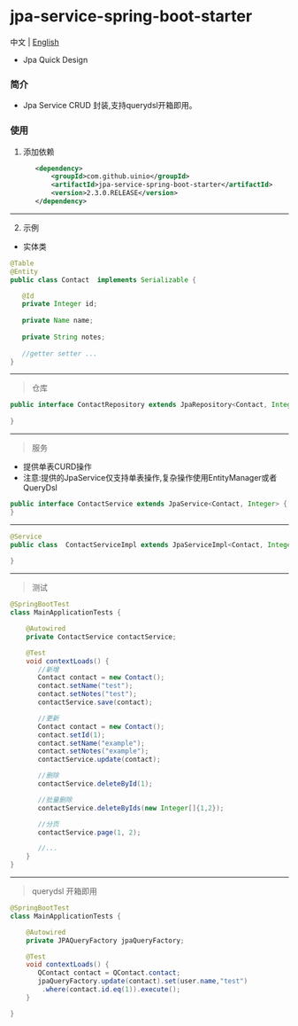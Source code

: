# jpa-service-spring-boot-starter
中文 | [English](./README.md)
* Jpa Quick Design
### 简介
* Jpa Service CRUD 封装,支持querydsl开箱即用。
### 使用
1. 添加依赖
     ```xml
        <dependency>
            <groupId>com.github.uinio</groupId>
            <artifactId>jpa-service-spring-boot-starter</artifactId>
            <version>2.3.0.RELEASE</version>
        </dependency>
      ```
----------   
2. 示例
* 实体类
```java
@Table
@Entity
public class Contact  implements Serializable {

   @Id
   private Integer id;
  
   private Name name;
  
   private String notes;
   
   //getter setter ...      
}
```
---------
> 仓库
```java
public interface ContactRepository extends JpaRepository<Contact, Integer>{
    
}
```
--------
> 服务
  * 提供单表CURD操作
  * 注意:提供的JpaService仅支持单表操作,复杂操作使用EntityManager或者QueryDsl
```java
public interface ContactService extends JpaService<Contact, Integer> {
}
```
--------
```java
@Service
public class  ContactServiceImpl extends JpaServiceImpl<Contact, Integer> implements UserService {
    
}
```
-------
> 测试
```java
@SpringBootTest
class MainApplicationTests {

    @Autowired
    private ContactService contactService;

    @Test
    void contextLoads() {
       //新增
       Contact contact = new Contact();
       contact.setName("test");
       contact.setNotes("test");
       contactService.save(contact);

       //更新
       Contact contact = new Contact();
       contact.setId(1);
       contact.setName("example");
       contact.setNotes("example");
       contactService.update(contact);

       //删除
       contactService.deleteById(1);

       //批量删除
       contactService.deleteByIds(new Integer[]{1,2});

       //分页
       contactService.page(1, 2);

       //...
    }
}
```
-------
> querydsl 开箱即用
```java
@SpringBootTest
class MainApplicationTests {

    @Autowired
    private JPAQueryFactory jpaQueryFactory;

    @Test
    void contextLoads() {
       QContact contact = QContact.contact;
       jpaQueryFactory.update(contact).set(user.name,"test")
        .where(contact.id.eq(1)).execute();
    }

}
```

